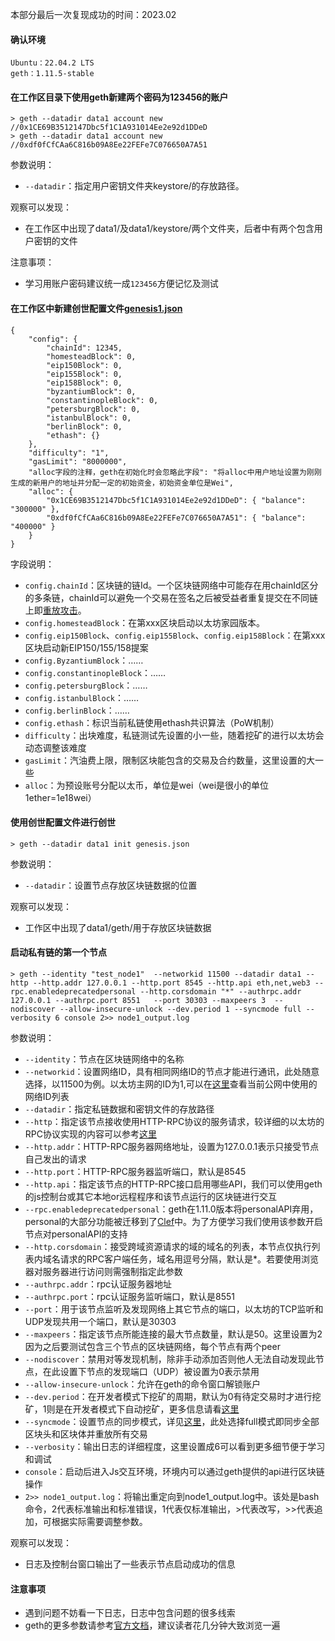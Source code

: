 本部分最后一次复现成功的时间：2023.02
#### 确认环境
```
Ubuntu：22.04.2 LTS
geth：1.11.5-stable
```
#### 在工作区目录下使用geth新建两个密码为123456的账户
```
> geth --datadir data1 account new
//0x1CE69B3512147Dbc5f1C1A931014Ee2e92d1DDeD
> geth --datadir data1 account new
//0xdf0fCfCAa6C816b09A8Ee22FEFe7C076650A7A51
```

参数说明：
- `--datadir`：指定用户密钥文件夹keystore/的存放路径。

观察可以发现：  
- 在工作区中出现了data1/及data1/keystore/两个文件夹，后者中有两个包含用户密钥的文件

注意事项：
- 学习用账户密码建议统一成`123456`方便记忆及测试

#### 在工作区中新建创世配置文件[genesis1.json](../../src/genesis_for_init_geth_node/genesis1.json)
```
{
    "config": {
        "chainId": 12345,
        "homesteadBlock": 0,
        "eip150Block": 0,
        "eip155Block": 0,
        "eip158Block": 0,
        "byzantiumBlock": 0,
        "constantinopleBlock": 0,
        "petersburgBlock": 0,
        "istanbulBlock": 0,
        "berlinBlock": 0,
        "ethash": {}
    },
    "difficulty": "1",
    "gasLimit": "8000000",
    "alloc字段的注释，geth在初始化时会忽略此字段": "将alloc中用户地址设置为刚刚生成的新用户的地址并分配一定的初始资金，初始资金单位是Wei",
    "alloc": {
        "0x1CE69B3512147Dbc5f1C1A931014Ee2e92d1DDeD": { "balance": "300000" },
        "0xdf0fCfCAa6C816b09A8Ee22FEFe7C076650A7A51": { "balance": "400000" }
    }
}
```

字段说明：
- `config.chainId`：区块链的链Id。一个区块链网络中可能存在用chainId区分的多条链，chainId可以避免一个交易在签名之后被受益者重复提交在不同链上即[重放攻击](https://zhuanlan.zhihu.com/p/467539681)。
- `config.homesteadBlock`：在第xxx区块启动以太坊家园版本。
- `config.eip150Block`、`config.eip155Block`、`config.eip158Block`：在第xxx区块启动新EIP150/155/158提案
- `config.ByzantiumBlock`：……
- `config.constantinopleBlock`：……
- `config.petersburgBlock`：……
- `config.istanbulBlock`：……
- `config.berlinBlock`：……
- `config.ethash`：标识当前私链使用ethash共识算法（PoW机制）
- `difficulty`：出块难度，私链测试先设置的小一些，随着挖矿的进行以太坊会动态调整该难度
- `gasLimit`：汽油费上限，限制区块能包含的交易及合约数量，这里设置的大一些
- `alloc`：为预设账号分配以太币，单位是wei（wei是很小的单位 1ether=1e18wei）

#### 使用创世配置文件进行创世
```
> geth --datadir data1 init genesis.json
```

参数说明：
- `--datadir`：设置节点存放区块链数据的位置

观察可以发现：  
- 工作区中出现了data1/geth/用于存放区块链数据

#### 启动私有链的第一个节点
```
> geth --identity "test_node1"  --networkid 11500 --datadir data1 --http --http.addr 127.0.0.1 --http.port 8545 --http.api eth,net,web3 --rpc.enabledeprecatedpersonal --http.corsdomain "*" --authrpc.addr 127.0.0.1 --authrpc.port 8551   --port 30303 --maxpeers 3  --nodiscover --allow-insecure-unlock --dev.period 1 --syncmode full --verbosity 6 console 2>> node1_output.log
```

参数说明：
- `--identity`：节点在区块链网络中的名称
- `--networkid`：设置网络ID，具有相同网络ID的节点才能进行通讯，此处随意选择，以11500为例。以太坊主网的ID为1,可以在[这里](https://chainlist.org/)查看当前公网中使用的网络ID列表
- `--datadir`：指定私链数据和密钥文件的存放路径
- `--http`：指定该节点接收使用HTTP-RPC协议的服务请求，较详细的以太坊的RPC协议实现的内容可以参考[这里](https://cloud.tencent.com/developer/article/1850880)
- `--http.addr`：HTTP-RPC服务器网络地址，设置为127.0.0.1表示只接受节点自己发出的请求
- `--http.port`：HTTP-RPC服务器监听端口，默认是8545
- `--http.api`：指定该节点的HTTP-RPC接口启用哪些API，我们可以使用geth的js控制台或其它本地or远程程序和该节点运行的区块链进行交互
- `--rpc.enabledeprecatedpersonal`：geth在1.11.0版本将personalAPI弃用，personal的大部分功能被迁移到了[Clef](https://geth.ethereum.org/docs/tools/clef/introduction)中。为了方便学习我们使用该参数开启节点对personalAPI的支持
- `--http.corsdomain`：接受跨域资源请求的域的域名的列表，本节点仅执行列表内域名请求的RPC客户端任务，域名用逗号分隔，默认是*。若要使用浏览器对服务器进行访问则需强制指定此参数
- `--authrpc.addr`：rpc认证服务器地址
- `--authrpc.port`：rpc认证服务监听端口，默认是8551
- `--port`：用于该节点监听及发现网络上其它节点的端口，以太坊的TCP监听和UDP发现共用一个端口，默认是30303
- `--maxpeers`：指定该节点所能连接的最大节点数量，默认是50。这里设置为2因为之后要测试包含三个节点的区块链网络，每个节点有两个peer
- `--nodiscover`：禁用对等发现机制，除非手动添加否则他人无法自动发现此节点，在此设置下节点的发现端口（UDP）被设置为0表示禁用
- `--allow-insecure-unlock`：允许在geth的命令窗口解锁账户
- `--dev.period`：在开发者模式下挖矿的周期，默认为0有待定交易时才进行挖矿，1则是在开发者模式下自动挖矿，更多信息请看[这里](https://blog.csdn.net/Mia0717/article/details/104945384)
- `--syncmode`：设置节点的同步模式，详见[这里](https://geth.ethereum.org/docs/fundamentals/sync-modes#full-sync)，此处选择full模式即同步全部区块头和区块体并重放所有交易
- `--verbosity`：输出日志的详细程度，这里设置成6可以看到更多细节便于学习和调试
- `console`：启动后进入Js交互环境，环境内可以通过geth提供的api进行区块链操作
- `2>> node1_output.log`：将输出重定向到node1_output.log中。该处是bash命令，2代表标准输出和标准错误，1代表仅标准输出，>代表改写，>>代表追加，可根据实际需要调整参数。

观察可以发现：
- 日志及控制台窗口输出了一些表示节点启动成功的信息

#### 注意事项
- 遇到问题不妨看一下日志，日志中包含问题的很多线索
- geth的更多参数请参考[官方文档](https://geth.ethereum.org/docs/fundamentals/command-line-options)，建议读者花几分钟大致浏览一遍